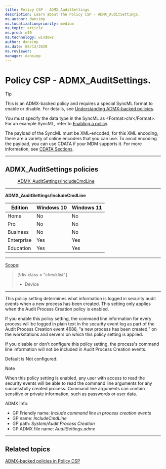 ```yaml
---
title: Policy CSP - ADMX_AuditSettings
description: Learn about the Policy CSP - ADMX_AuditSettings.
ms.author: dansimp
ms.localizationpriority: medium
ms.topic: article
ms.prod: w10
ms.technology: windows
author: dansimp
ms.date: 08/13/2020
ms.reviewer: 
manager: dansimp
---
```


# Policy CSP - ADMX_AuditSettings.

> [!TIP]
> This is an ADMX-backed policy and requires a special SyncML format to enable or disable. For details, see [Understanding ADMX-backed policies](./understanding-admx-backed-policies.md).
> 
> You must specify the data type in the SyncML as &lt;Format&gt;chr&lt;/Format&gt;. For an example SyncML, refer to [Enabling a policy](./understanding-admx-backed-policies.md#enabling-a-policy).
> 
> The payload of the SyncML must be XML-encoded; for this XML encoding, there are a variety of online encoders that you can use. To avoid encoding the payload, you can use CDATA if your MDM supports it. For more information, see [CDATA Sections](http://www.w3.org/TR/REC-xml/#sec-cdata-sect).

<hr/>

<!--Policies-->
## ADMX_AuditSettings policies  

<dl>
  <dd>
    <a href="#admx-auditsettings-includecmdline">ADMX_AuditSettings/IncludeCmdLine</a>
  </dd>
</dl>


<hr/>

<!--Policy-->
<a href="" id="admx-auditsettings-includecmdline"></a>**ADMX_AuditSettings/IncludeCmdLine**  

<!--SupportedSKUs-->

|Edition|Windows 10|Windows 11|
|--- |--- |--- |
|Home|No|No|
|Pro|No|No|
|Business|No|No|
|Enterprise|Yes|Yes|
|Education|Yes|Yes|

<!--/SupportedSKUs-->
<hr/>

<!--Scope-->
[Scope](./policy-configuration-service-provider.md#policy-scope):

> [!div class = "checklist"]
> * Device

<hr/>

<!--/Scope-->
<!--Description-->
This policy setting determines what information is logged in security audit events when a new process has been created. This setting only applies when the Audit Process Creation policy is enabled.

If you enable this policy setting, the command line information for every process will be logged in plain text in the security event log as part of the Audit Process Creation event 4688, "a new process has been created," on the workstations and servers on which this policy setting is applied.

If you disable or don't configure this policy setting, the process's command line information will not be included in Audit Process Creation events.  

Default is Not configured.

> [!NOTE]
> When this policy setting is enabled, any user with access to read the security events will be able to read the command line arguments for any successfully created process. Command line arguments can contain sensitive or private information, such as passwords or user data.

<!--/Description-->

<!--ADMXBacked-->
ADMX Info:  
-   GP Friendly name: *Include command line in process creation events*
-   GP name: *IncludeCmdLine*
-   GP path: *System/Audit Process Creation*
-   GP ADMX file name: *AuditSettings.admx*

<!--/ADMXBacked-->
<!--/Policy-->
<hr/>


<!--/Policies-->

## Related topics

[ADMX-backed policies in Policy CSP](./policies-in-policy-csp-admx-backed.md)